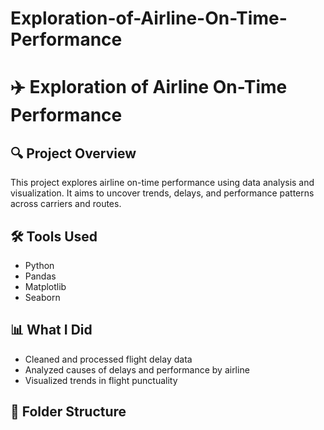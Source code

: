 # Exploration-of-Airline-On-Time-Performance

# ✈️ Exploration of Airline On-Time Performance

## 🔍 Project Overview
This project explores airline on-time performance using data analysis and visualization. It aims to uncover trends, delays, and performance patterns across carriers and routes.

## 🛠️ Tools Used
- Python
- Pandas
- Matplotlib
- Seaborn

## 📊 What I Did
- Cleaned and processed flight delay data
- Analyzed causes of delays and performance by airline
- Visualized trends in flight punctuality

## 📁 Folder Structure
